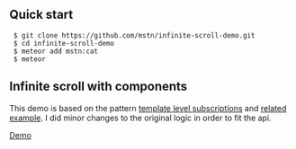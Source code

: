 

## Quick start ##

     $ git clone https://github.com/mstn/infinite-scroll-demo.git
     $ cd infinite-scroll-demo
     $ meteor add mstn:cat
     $ meteor

## Infinite scroll with components ##

This demo is based
on the pattern [template level subscriptions](https://www.discovermeteor.com/blog/template-level-subscriptions/)
and [related example](http://meteorpad.com/pad/JNMvanxS3f4BK7S5x/Template-Level%20Subs). I did minor changes to the original logic in order to fit the api.

[Demo](http://cat-infinite-scroll.meteor.com/)


